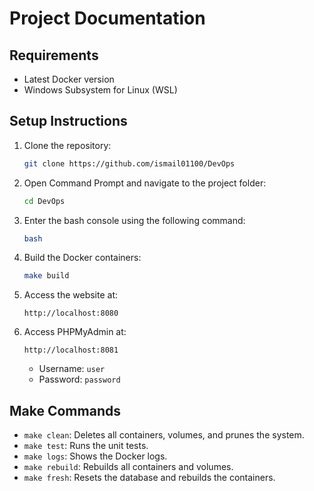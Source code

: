 # Project Documentation

## Requirements

- Latest Docker version
- Windows Subsystem for Linux (WSL)

## Setup Instructions

1. Clone the repository:

   ```sh
   git clone https://github.com/ismail01100/DevOps
   ```

2. Open Command Prompt and navigate to the project folder:

   ```sh
   cd DevOps
   ```

3. Enter the bash console using the following command:

   ```sh
   bash
   ```

4. Build the Docker containers:

   ```sh
   make build
   ```

5. Access the website at:

   ```
   http://localhost:8080
   ```

6. Access PHPMyAdmin at:
   ```
   http://localhost:8081
   ```
   - Username: `user`
   - Password: `password`

## Make Commands

- `make clean`: Deletes all containers, volumes, and prunes the system.
- `make test`: Runs the unit tests.
- `make logs`: Shows the Docker logs.
- `make rebuild`: Rebuilds all containers and volumes.
- `make fresh`: Resets the database and rebuilds the containers.
